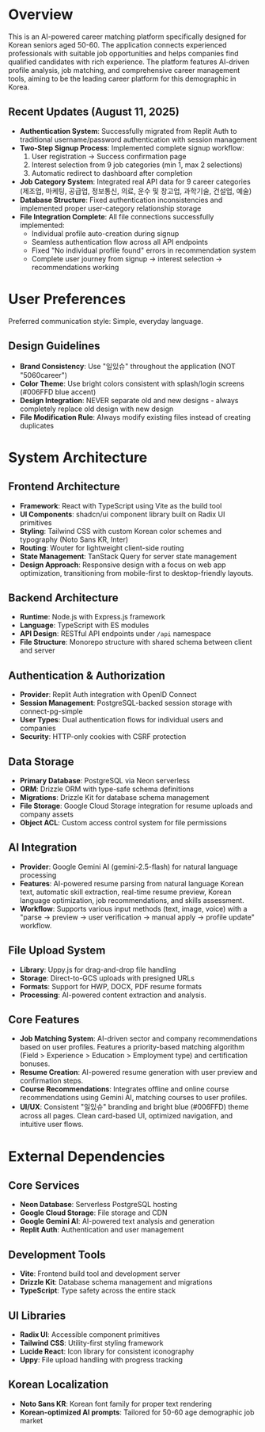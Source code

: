 # Overview

This is an AI-powered career matching platform specifically designed for Korean seniors aged 50-60. The application connects experienced professionals with suitable job opportunities and helps companies find qualified candidates with rich experience. The platform features AI-driven profile analysis, job matching, and comprehensive career management tools, aiming to be the leading career platform for this demographic in Korea.

## Recent Updates (August 11, 2025)
- **Authentication System**: Successfully migrated from Replit Auth to traditional username/password authentication with session management
- **Two-Step Signup Process**: Implemented complete signup workflow:
  1. User registration → Success confirmation page
  2. Interest selection from 9 job categories (min 1, max 2 selections)
  3. Automatic redirect to dashboard after completion
- **Job Category System**: Integrated real API data for 9 career categories (제조업, 마케팅, 공급업, 정보통신, 의료, 운수 및 창고업, 과학기술, 건설업, 예술)
- **Database Structure**: Fixed authentication inconsistencies and implemented proper user-category relationship storage
- **File Integration Complete**: All file connections successfully implemented:
  * Individual profile auto-creation during signup
  * Seamless authentication flow across all API endpoints
  * Fixed "No individual profile found" errors in recommendation system
  * Complete user journey from signup → interest selection → recommendations working

# User Preferences

Preferred communication style: Simple, everyday language.

## Design Guidelines
- **Brand Consistency**: Use "일있슈" throughout the application (NOT "5060career")
- **Color Theme**: Use bright colors consistent with splash/login screens (#006FFD blue accent)
- **Design Integration**: NEVER separate old and new designs - always completely replace old design with new design
- **File Modification Rule**: Always modify existing files instead of creating duplicates

# System Architecture

## Frontend Architecture
- **Framework**: React with TypeScript using Vite as the build tool
- **UI Components**: shadcn/ui component library built on Radix UI primitives
- **Styling**: Tailwind CSS with custom Korean color schemes and typography (Noto Sans KR, Inter)
- **Routing**: Wouter for lightweight client-side routing
- **State Management**: TanStack Query for server state management
- **Design Approach**: Responsive design with a focus on web app optimization, transitioning from mobile-first to desktop-friendly layouts.

## Backend Architecture
- **Runtime**: Node.js with Express.js framework
- **Language**: TypeScript with ES modules
- **API Design**: RESTful API endpoints under `/api` namespace
- **File Structure**: Monorepo structure with shared schema between client and server

## Authentication & Authorization
- **Provider**: Replit Auth integration with OpenID Connect
- **Session Management**: PostgreSQL-backed session storage with connect-pg-simple
- **User Types**: Dual authentication flows for individual users and companies
- **Security**: HTTP-only cookies with CSRF protection

## Data Storage
- **Primary Database**: PostgreSQL via Neon serverless
- **ORM**: Drizzle ORM with type-safe schema definitions
- **Migrations**: Drizzle Kit for database schema management
- **File Storage**: Google Cloud Storage integration for resume uploads and company assets
- **Object ACL**: Custom access control system for file permissions

## AI Integration
- **Provider**: Google Gemini AI (gemini-2.5-flash) for natural language processing
- **Features**: AI-powered resume parsing from natural language Korean text, automatic skill extraction, real-time resume preview, Korean language optimization, job recommendations, and skills assessment.
- **Workflow**: Supports various input methods (text, image, voice) with a "parse → preview → user verification → manual apply → profile update" workflow.

## File Upload System
- **Library**: Uppy.js for drag-and-drop file handling
- **Storage**: Direct-to-GCS uploads with presigned URLs
- **Formats**: Support for HWP, DOCX, PDF resume formats
- **Processing**: AI-powered content extraction and analysis.

## Core Features
- **Job Matching System**: AI-driven sector and company recommendations based on user profiles. Features a priority-based matching algorithm (Field > Experience > Education > Employment type) and certification bonuses.
- **Resume Creation**: AI-powered resume generation with user preview and confirmation steps.
- **Course Recommendations**: Integrates offline and online course recommendations using Gemini AI, matching courses to user profiles.
- **UI/UX**: Consistent "일있슈" branding and bright blue (#006FFD) theme across all pages. Clean card-based UI, optimized navigation, and intuitive user flows.

# External Dependencies

## Core Services
- **Neon Database**: Serverless PostgreSQL hosting
- **Google Cloud Storage**: File storage and CDN
- **Google Gemini AI**: AI-powered text analysis and generation
- **Replit Auth**: Authentication and user management

## Development Tools
- **Vite**: Frontend build tool and development server
- **Drizzle Kit**: Database schema management and migrations
- **TypeScript**: Type safety across the entire stack

## UI Libraries
- **Radix UI**: Accessible component primitives
- **Tailwind CSS**: Utility-first styling framework
- **Lucide React**: Icon library for consistent iconography
- **Uppy**: File upload handling with progress tracking

## Korean Localization
- **Noto Sans KR**: Korean font family for proper text rendering
- **Korean-optimized AI prompts**: Tailored for 50-60 age demographic job market